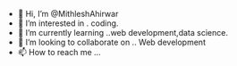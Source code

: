 - 👋 Hi, I’m @MithleshAhirwar
- 👀 I’m interested in . coding.
- 🌱 I’m currently learning ..web development,data science.
- 💞️ I’m looking to collaborate on .. Web development 
- 📫 How to reach me ...

<!---
MithleshAhirwar/MithleshAhirwar is a ✨ special ✨ repository because its `README.md` (this file) appears on your GitHub profile.
You can click the Preview link to take a look at your changes.
--->
